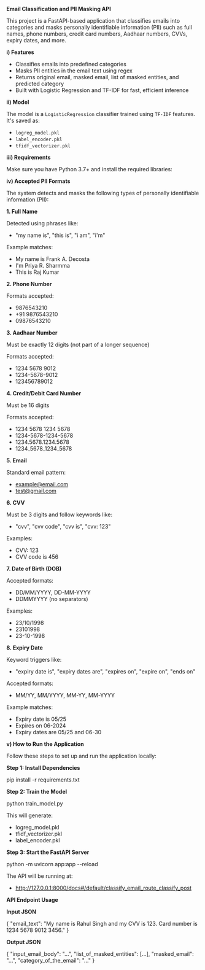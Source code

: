 **Email Classification and PII Masking API**  

This project is a FastAPI-based application that classifies emails into categories and masks personally identifiable information (PII) such as full names, phone numbers, credit card numbers, Aadhaar numbers, CVVs, expiry dates, and more.  


**i) Features**  

- Classifies emails into predefined categories  
- Masks PII entities in the email text using regex  
- Returns original email, masked email, list of masked entities, and predicted category  
- Built with Logistic Regression and TF-IDF for fast, efficient inference  

**ii) Model**  

The model is a `LogisticRegression` classifier trained using `TF-IDF` features. It's saved as:  

- `logreg_model.pkl`  
- `label_encoder.pkl`  
- `tfidf_vectorizer.pkl`  


**iii) Requirements**  

Make sure you have Python 3.7+ and install the required libraries:  


**iv) Accepted PII Formats**  

The system detects and masks the following types of personally identifiable information (PII):

**1. Full Name** 

Detected using phrases like:  
- "my name is", "this is", "i am", "i'm"

Example matches:  
- My name is Frank A. Decosta  
- I'm Priya R. Sharmma  
- This is Raj Kumar 

**2. Phone Number**  

Formats accepted:  
- 9876543210  
- +91 9876543210  
- 09876543210  

**3. Aadhaar Number**  

Must be exactly 12 digits (not part of a longer sequence)  

Formats accepted:
- 1234 5678 9012
- 1234-5678-9012
- 123456789012

**4. Credit/Debit Card Number**

Must be 16 digits 

Formats accepted:  
- 1234 5678 1234 5678  
- 1234-5678-1234-5678  
- 1234.5678.1234.5678  
- 1234_5678_1234_5678 

**5. Email**

Standard email pattern:  
- example@email.com  
- test@gmail.com  

**6. CVV**

Must be 3 digits and follow keywords like:  
- "cvv", "cvv code", "cvv is", "cvv: 123" 

Examples:  
- CVV: 123  
- CVV code is 456  

**7. Date of Birth (DOB)**  

Accepted formats:  
- DD/MM/YYYY, DD-MM-YYYY  
- DDMMYYYY (no separators)
  
Examples:  
- 23/10/1998  
- 23101998  
- 23-10-1998  

**8. Expiry Date**  

Keyword triggers like:  
- "expiry date is", "expiry dates are", "expires on", "expire on", "ends on"  

Accepted formats:  
- MM/YY, MM/YYYY, MM-YY, MM-YYYY
  
Example matches:  
- Expiry date is 05/25  
- Expires on 06-2024  
- Expiry dates are 05/25 and 06-30


**v)  How to Run the Application**  

Follow these steps to set up and run the application locally:  

**Step 1: Install Dependencies**  

pip install -r requirements.txt  

 **Step 2: Train the Model**  
 
 python train_model.py

This will generate:  

- logreg_model.pkl
- tfidf_vectorizer.pkl
- label_encoder.pkl


**Step 3: Start the FastAPI Server**  

python -m uvicorn app:app --reload    

The API will be running at:   
- http://127.0.0.1:8000/docs#/default/classify_email_route_classify_post


**API Endpoint Usage**  

**Input JSON**   

{
  "email_text": "My name is Rahul Singh and my CVV is 123. Card number is 1234 5678 9012 3456."
}  

**Output JSON**  

{
  "input_email_body": "...",
  "list_of_masked_entities": [...],
  "masked_email": "...",
  "category_of_the_email": "..."
}  



